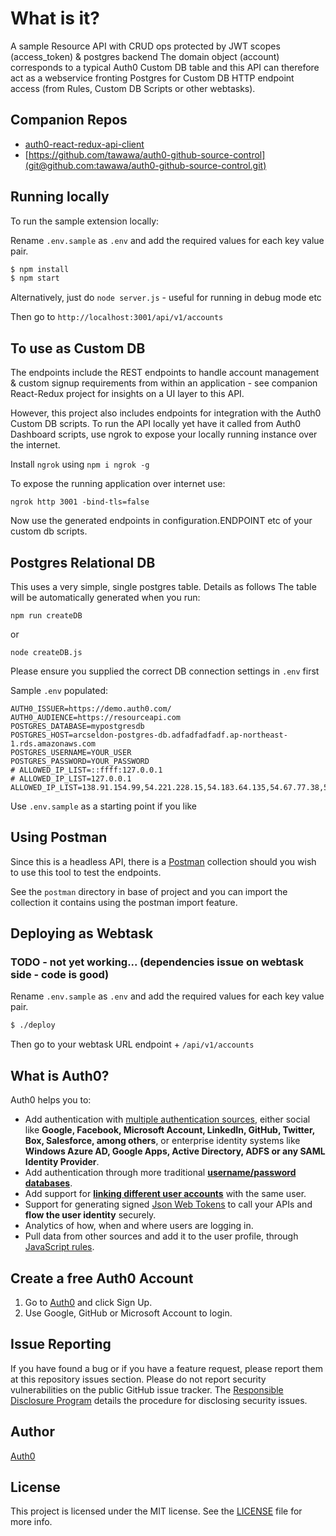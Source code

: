# What is it?

A sample Resource API with CRUD ops protected by JWT scopes (access_token) & postgres backend
The domain object (account) corresponds to a typical Auth0 Custom DB table and this API can
therefore act as a webservice fronting Postgres for Custom DB HTTP endpoint access (from Rules, Custom DB Scripts or other webtasks).

## Companion Repos

- [auth0-react-redux-api-client](https://github.com/tawawa/auth0-react-redux-api-client)
- [https://github.com/tawawa/auth0-github-source-control](git@github.com:tawawa/auth0-github-source-control.git)

## Running locally

To run the sample extension locally:

Rename `.env.sample` as `.env` and add the required values for each key value pair.

```bash
$ npm install
$ npm start
```

Alternatively, just do `node server.js` - useful for running in debug mode etc


Then go to `http://localhost:3001/api/v1/accounts`

## To use as Custom DB

The endpoints include the REST endpoints to handle account management & custom signup requirements from within an application - see companion React-Redux project for insights on a UI layer to this API.

However, this project also includes endpoints for integration with the Auth0 Custom DB scripts. To run the API locally yet have it called from Auth0 Dashboard scripts, use ngrok to expose your locally running instance over the internet.

Install `ngrok` using `npm i ngrok -g`

To expose the running application over internet use:

`ngrok http 3001 -bind-tls=false`

Now use the generated endpoints in configuration.ENDPOINT etc of your custom db scripts.

## Postgres Relational DB

This uses a very simple, single postgres table. Details as follows
The table will be automatically generated when you run:

`npm run createDB`

or

`node createDB.js`

Please ensure you supplied the correct DB connection settings in `.env` first

Sample `.env` populated:

```
AUTH0_ISSUER=https://demo.auth0.com/
AUTH0_AUDIENCE=https://resourceapi.com
POSTGRES_DATABASE=mypostgresdb
POSTGRES_HOST=arcseldon-postgres-db.adfadfadfadf.ap-northeast-1.rds.amazonaws.com
POSTGRES_USERNAME=YOUR_USER
POSTGRES_PASSWORD=YOUR_PASSWORD
# ALLOWED_IP_LIST=::ffff:127.0.0.1
# ALLOWED_IP_LIST=127.0.0.1
ALLOWED_IP_LIST=138.91.154.99,54.221.228.15,54.183.64.135,54.67.77.38,54.67.15.170,54.183.204.205,54.173.21.107,54.85.173.28,127.0.0.1
```

Use `.env.sample` as a starting point if you like

## Using Postman

Since this is a headless API, there is a [Postman](https://www.getpostman.com/apps) collection should you wish to use this tool to test the endpoints.

See the `postman` directory in base of project and you can import the collection it contains using the postman import feature.


## Deploying as Webtask 

### TODO - not yet working... (dependencies issue on webtask side - code is good)

Rename `.env.sample` as `.env` and add the required values for each key value pair.

```bash
$ ./deploy 
```

Then go to your webtask URL endpoint + `/api/v1/accounts`


## What is Auth0?

Auth0 helps you to:

* Add authentication with [multiple authentication sources](https://docs.auth0.com/identityproviders), either social like **Google, Facebook, Microsoft Account, LinkedIn, GitHub, Twitter, Box, Salesforce, among others**, or enterprise identity systems like **Windows Azure AD, Google Apps, Active Directory, ADFS or any SAML Identity Provider**.
* Add authentication through more traditional **[username/password databases](https://docs.auth0.com/mysql-connection-tutorial)**.
* Add support for **[linking different user accounts](https://docs.auth0.com/link-accounts)** with the same user.
* Support for generating signed [Json Web Tokens](https://docs.auth0.com/jwt) to call your APIs and **flow the user identity** securely.
* Analytics of how, when and where users are logging in.
* Pull data from other sources and add it to the user profile, through [JavaScript rules](https://docs.auth0.com/rules).

## Create a free Auth0 Account

1. Go to [Auth0](https://auth0.com/signup) and click Sign Up.
2. Use Google, GitHub or Microsoft Account to login.

## Issue Reporting

If you have found a bug or if you have a feature request, please report them at this repository issues section. Please do not report security vulnerabilities on the public GitHub issue tracker. The [Responsible Disclosure Program](https://auth0.com/whitehat) details the procedure for disclosing security issues.

## Author

[Auth0](auth0.com)

## License

This project is licensed under the MIT license. See the [LICENSE](LICENSE) file for more info.
